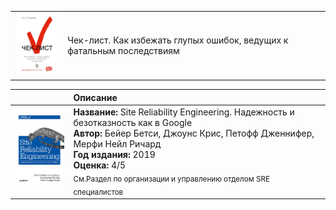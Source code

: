 <table>
    <tr>
        <td>
            <img src="images/atul_gavande_checklist.jpg" width=100px;>
        </td>
        <td>
            Чек-лист. Как избежать глупых ошибок, ведущих к фатальным последствиям
        </td>
    </tr>
</table>

||Описание|
|:-:|:---|
|<img src="images/44610976.jpg" width="120">|<b>Название: </b>Site Reliability Engineering. Надежность и безотказность как в Google<br/><b>Автор:</b> Бейер Бетси, Джоунс Крис, Петофф Дженнифер, Мерфи Нейл Ричард<br/><b>Год издания:</b> 2019<br/><b>Оценка:</b> 4/5 <br/><sub>См.Раздел по организации и управлению отделом SRE специалистов</sub>|